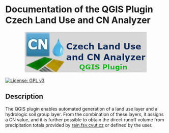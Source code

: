 # Documentation of the QGIS Plugin Czech Land Use and CN Analyzer

<p align="center">
    <img src="../img/baner.png" alt="Banner">
</p>

[![License: GPL v3](https://img.shields.io/badge/License-GPLv3-blue.svg)](https://www.gnu.org/licenses/gpl-3.0) <br>

## Description

The QGIS plugin enables automated generation of a land use layer and a hydrologic soil group layer. From the combination of these layers, it assigns a CN value, and it is further possible to obtain the direct runoff volume from precipitation totals provided by [rain.fsv.cvut.cz](https://www.rain.fsv.cvut.cz) or defined by the user.

